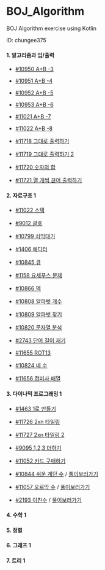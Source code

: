 # BOJ_Algorithm
BOJ Algorithm exercise using Kotlin

ID: chungee375

#### 1. 알고리즘과 입/출력

- [#10950 A+B -3](https://github.com/EuneeChung/BOJ_Algorithm/blob/master/src/10950.kt)

- [#10951 A+B -4](https://github.com/EuneeChung/BOJ_Algorithm/blob/master/src/10951.kt)

- [#10952 A+B -5](https://github.com/EuneeChung/BOJ_Algorithm/blob/master/src/10952.kt)

- [#10953 A+B -6](https://github.com/EuneeChung/BOJ_Algorithm/blob/master/src/10953.kt)

- [#11021 A+B -7](https://github.com/EuneeChung/BOJ_Algorithm/blob/master/src/11021.kt)

- [#11022 A+B -8](https://github.com/EuneeChung/BOJ_Algorithm/blob/master/src/11022.kt)

- [#11718 그대로 출력하기](https://github.com/EuneeChung/BOJ_Algorithm/blob/master/src/11718.kt)

- [#11719 그대로 출력하기 2](https://github.com/EuneeChung/BOJ_Algorithm/blob/master/src/11719.kt)

- [#11720 숫자의 합](https://github.com/EuneeChung/BOJ_Algorithm/blob/master/src/11720.kt)

- [#11721 열 개씩 끊어 출력하기](https://github.com/EuneeChung/BOJ_Algorithm/blob/master/src/11721.kt)

  

#### 2. 자료구조 1

- [#11022 스택](https://github.com/EuneeChung/BOJ_Algorithm/blob/master/src/11022.kt)

- [#9012 괄호](https://github.com/EuneeChung/BOJ_Algorithm/blob/master/src/9012.kt)

- [#10799 쇠막대기](https://github.com/EuneeChung/BOJ_Algorithm/blob/master/src/10799.kt)

- [#1406 에디터](https://github.com/EuneeChung/BOJ_Algorithm/blob/master/src/1406.kt)

- [#10845 큐](https://github.com/EuneeChung/BOJ_Algorithm/blob/master/src/10845.kt)

- [#1158 요세푸스 문제](https://github.com/EuneeChung/BOJ_Algorithm/blob/master/src/1158.kt)

- [#10866 덱](https://github.com/EuneeChung/BOJ_Algorithm/blob/master/src/10866.kt)

- [#10808 알파벳 개수](https://github.com/EuneeChung/BOJ_Algorithm/blob/master/src/10808.kt)

- [#10809 알파벳 찾기](https://github.com/EuneeChung/BOJ_Algorithm/blob/master/src/10809.kt)

- [#10820 문자열 분석](https://github.com/EuneeChung/BOJ_Algorithm/blob/master/src/10820.kt)

- [#2743 단어 길이 재기](https://github.com/EuneeChung/BOJ_Algorithm/blob/master/src/2743.kt)

- [#11655 ROT13](https://github.com/EuneeChung/BOJ_Algorithm/blob/master/src/11655.kt)

- [#10824 네 수](https://github.com/EuneeChung/BOJ_Algorithm/blob/master/src/10824.kt)

- [#11656 접미사 배열](https://github.com/EuneeChung/BOJ_Algorithm/blob/master/src/11656.kt)


#### 3. 다이나믹 프로그래밍 1
- [#1463 1로 만들기](https://github.com/EuneeChung/BOJ_Algorithm/blob/master/src/1463.kt)

- [#11726 2xn 타일링](https://github.com/EuneeChung/BOJ_Algorithm/blob/master/src/11726.kt)

- [#11727 2xn 타일링 2](https://github.com/EuneeChung/BOJ_Algorithm/blob/master/src/11727.kt)
- [#9095 1,2,3 더하기](https://github.com/EuneeChung/BOJ_Algorithm/blob/master/src/9095.kt)
- [#11052 카드 구매하기](https://github.com/EuneeChung/BOJ_Algorithm/blob/master/src/11052.kt)
- [#10844 쉬운 계단 수](https://github.com/EuneeChung/BOJ_Algorithm/blob/master/src/10844.kt)
  / [풀이보러가기](https://www.notion.so/BOJ-10844-cc25fe45f11f4a4f8721afbec7d0f994)
  
- [#11057 오르막 수](https://github.com/EuneeChung/BOJ_Algorithm/blob/master/src/11057.kt)  / [풀이보러가기](https://www.notion.so/BOJ-11057-e083c852a9f849d98c7a01c60df53298)
  
- [#2193 이친수](https://github.com/EuneeChung/BOJ_Algorithm/blob/master/src/2193.kt)
  / [풀이보러가기](https://www.notion.so/BOJ-2193-a6dacfb474174f2fb9b16eae8c1ae63e)

#### 4. 수학 1

#### 5. 정렬 

#### 6. 그래프 1

#### 7. 트리 1
